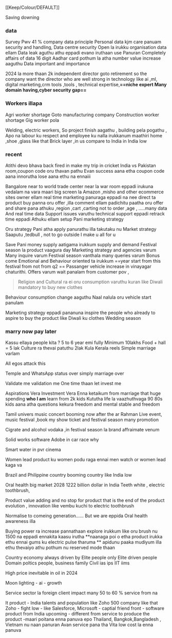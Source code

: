 [[Keep/Colour/DEFAULT]] 

Saving downing


### data
Survey 
Pwv 41 % company data principle
Personal data kjm care panuam security and handling,
Data centre security
Open la irukku organisation data ellam 
Data leak aguthu athu eppadi  evano iruthaan use Panuran 
Completely affairs of data 
16 digit Aadhar card pothum la atha number value increase aaguthu 
Data important and importance 


2024 la more thaan 2k independent director goto retirement so the company want the director who are well strong in technology like ai ,ml, digital marketing,crm tools ,tools , technical expertise,**==niche expert 
Many domain having,cyber security gap==**

### Workers illapa
Agri worker shortage
Goto manufacturing company 
Construction worker shortage 
Gig worker pola

Welding, electric workers,
So project finish aagathu , building pela pogathu ,
Apo na labour ku respect and employee ku nalla irukkanum maathiri home ,shoe ,glass like that 
Brick layer ,in us compare to India in India low




### recent 
Atithi devo bhava back fired in make my trip in cricket India vs Pakistan room,coupon code oru thavan pathu Evan success aana etha coupon code aana innorutha lose aana ethu na ennaiii 


Bangalore near to world trade center near la war room eppadi irukuna  vedalam na vara maari big screen la Amazon ,misho and other ecommerce sites owner ellam real time marketing panuraga eppadi na nee direct ta product buy panna oru offer ,illa comment ellam padichitu paatha oru offer and share pana athuku ,region ,cart ,carting not to order ,age , .....many data 
And real time data 
Support issues varuthu technical support eppadi retrack time eppadi 
Athuku ellam setup Pani marketing strategy 

Oru strategy Pani atha apply panurathu illa takutaku nu Market strategy 
Saaputu ,tedbull , not to go outside I make u all for u


Save Pani money supply aatigama irukkum supply and demand 
Festival season la product vaagura day 
Marketing strategy and agencies varum 
Many inquire varum 
Festival season vanthala many queries varum
Bonus come 
Emotional and Behaviour oriented ta irukkum 
==year start from this festival from not from q2 ==
Passanger vehicle increase in vinayagar chaturithi. Offers varum wait panalam from customer pov ,
> Religion and Cultural ra ei oru consumption varuthu kuran like Diwali mandatory to buy new clothes

Behaviour consumption change aaguthu 
Naal nalula oru vehicle start panulam


Marketing strategy eppadi pananuna inspire the people who already to aspire to buy the product like Diwali ku clothes 
Wedding season 

### marry now pay later
Kassu ellaya people kita ?
5 to 6 year emi fully 
Minimum 10lakhs 
Food + hall = 5 lak
Culture ra thevai patuthu 
2lak Kula Kerala reels
Simple marriage varlam 


All egos attack this 


Temple and WhatsApp status over simply marriage over 



Validate me validation me 
One time thaan let invest me 

Aspirations Vera 
Investment Vera 
Enna ketaikum from marriage that huge spending 
**who I am** learn from 2k kids 
Kututha life la vaazhuthvaga 90 80s kids aana  atha questions kekura freedom and mental stable and freedom 

Tamil univers music concert booming now after the ar Rahman 
Live event, music festival ,book my show ticket and festival season many promotion 

Cigrate and alcohol vodaka ,in festival season la brand affraimate venum 

Solid works software 
Adobe in car race why 


Smart water in pvr cinema


Women lead product ku women podu raga ennai men watch or women lead kaga va 


Brazil and Philippine country booming country like India low 



Oral health big market 
2028 1222 billion dollar in India 
Teeth white , electric toothbrush,

Product value adding and no stop for product that is the end of the product evolution , innovation like vembu kuchi to electric toothbrush

Normalise to comeing generation...... But we are eppida
Oral health awareness illa 


Buying power ra increase pannathaan explore irukkum like oru brush nu 1500 na eppadi ennakita kaasu irutha **naanaga poi o etha product irukka ethu ennai gums ku electric pulse tharuma ** apidunu paaka mudiyum illa ethu thevaiyo athu pothum nu  reserved mode thaan



 Country economy always driven by Elite people only
 Elite driven people
Domain poltics people, business family
Civil ias ips
IIT iims





High price inevitable in oil in 2024 


Moon lighting - ai - growth 


Service sector la foreign client impact many 50 to 60 % service from na 


It product - India talents and population like Zoho 500 company like that Zoho - fight low - like Salesforce, Microsoft - captial friend front - software product from India upcoming - different from service to produce the product -maari poitana enna panuva epo Thailand, Bangkok,Bangladesh , Vietnam nu naan panuran Avan service pana tha Vita low cost la enna panuva
